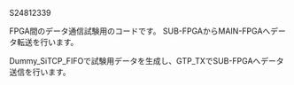 S24812339

FPGA間のデータ通信試験用のコードです。
SUB-FPGAからMAIN-FPGAへデータ転送を行います。

Dummy_SiTCP_FIFOで試験用データを生成し、GTP_TXでSUB-FPGAへデータ送信を行います。
